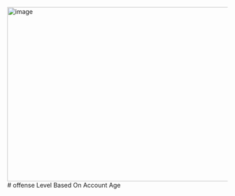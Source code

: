 


<img width="600" height="400" alt="image" src="https://github.com/user-attachments/assets/485a1bbb-f78d-403a-be58-f2495fec81b6" /># offense Level Based On Account Age


